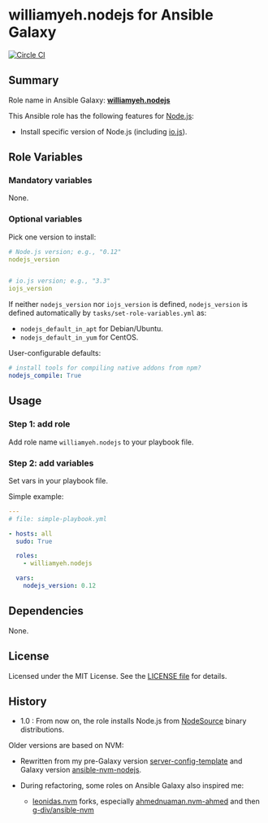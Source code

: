 
williamyeh.nodejs for Ansible Galaxy
============

[![Circle CI](https://circleci.com/gh/William-Yeh/ansible-nodejs.svg?style=shield)](https://circleci.com/gh/William-Yeh/ansible-nodejs)


## Summary

Role name in Ansible Galaxy: **[williamyeh.nodejs](https://galaxy.ansible.com/list#/roles/3669)**

This Ansible role has the following features for [Node.js](http://nodejs.org/):

 - Install specific version of Node.js (including [io.js](https://iojs.org/)).




## Role Variables

### Mandatory variables

None.



### Optional variables

Pick one version to install:

```yaml
# Node.js version; e.g., "0.12"
nodejs_version


# io.js version; e.g., "3.3"
iojs_version
```

If neither `nodejs_version` nor `iojs_version` is defined, `nodejs_version` is defined automatically by `tasks/set-role-variables.yml` as:

  - `nodejs_default_in_apt` for Debian/Ubuntu.
  - `nodejs_default_in_yum` for CentOS.


User-configurable defaults:

```yaml
# install tools for compiling native addons from npm?
nodejs_compile: True
```


## Usage


### Step 1: add role

Add role name `williamyeh.nodejs` to your playbook file.


### Step 2: add variables

Set vars in your playbook file.

Simple example:

```yaml
---
# file: simple-playbook.yml

- hosts: all
  sudo: True

  roles:
    - williamyeh.nodejs

  vars:
    nodejs_version: 0.12
```


## Dependencies

None.


## License

Licensed under the MIT License. See the [LICENSE file](LICENSE) for details.


## History

- 1.0 : From now on, the role installs Node.js from [NodeSource](https://github.com/nodesource/distributions) binary distributions.



Older versions are based on NVM:

- Rewritten from my pre-Galaxy version [server-config-template](https://github.com/William-Yeh/server-config-template) and Galaxy version [ansible-nvm-nodejs](https://github.com/William-Yeh/ansible-nvm-nodejs).

- During refactoring, some roles on Ansible Galaxy also inspired me:

  - [leonidas.nvm](https://galaxy.ansible.com/list#/roles/694) forks, especially [ahmednuaman.nvm-ahmed](https://galaxy.ansible.com/list#/roles/2298) and then [g-div/ansible-nvm](https://github.com/g-div/ansible-nvm)


